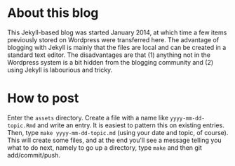# About this blog

This Jekyll-based blog was started January 2014, at which time a few items
previously stored on Wordpress were transferred here.  The advantage of
blogging with Jekyll is mainly that the files are local and can be created in
a standard text editor.  The disadvantages are that (1) anything not in the
Wordpress system is a bit hidden from the blogging community and (2) using
Jekyll is labourious and tricky.

# How to post

Enter the `assets` directory. Create a file with a name like
`yyyy-mm-dd-topic.Rmd` and write an entry. It is easiest to pattern this on
existing entries. Then, type `make yyyy-mm-dd-topic.md` (using your date and
topic, of course). This will create some files, and at the end you'll see
a message telling you what to do next, namely to go up a directory, type `make`
and then git add/commit/push.


